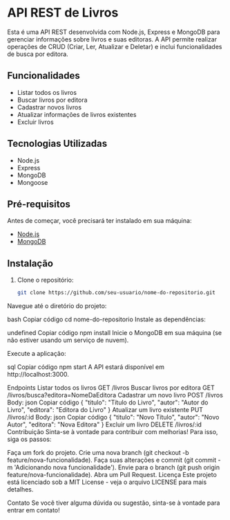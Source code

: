 # API REST de Livros

Esta é uma API REST desenvolvida com Node.js, Express e MongoDB para gerenciar informações sobre livros e suas editoras. A API permite realizar operações de CRUD (Criar, Ler, Atualizar e Deletar) e inclui funcionalidades de busca por editora.

## Funcionalidades

- Listar todos os livros
- Buscar livros por editora
- Cadastrar novos livros
- Atualizar informações de livros existentes
- Excluir livros

## Tecnologias Utilizadas

- Node.js
- Express
- MongoDB
- Mongoose

## Pré-requisitos

Antes de começar, você precisará ter instalado em sua máquina:

- [Node.js](https://nodejs.org/)
- [MongoDB](https://www.mongodb.com/try/download/community)

## Instalação

1. Clone o repositório:
   ```bash
   git clone https://github.com/seu-usuario/nome-do-repositorio.git
Navegue até o diretório do projeto:

bash
Copiar código
cd nome-do-repositorio
Instale as dependências:

undefined
Copiar código
npm install
Inicie o MongoDB em sua máquina (se não estiver usando um serviço de nuvem).

Execute a aplicação:

sql
Copiar código
npm start
A API estará disponível em http://localhost:3000.

Endpoints
Listar todos os livros
GET /livros
Buscar livros por editora
GET /livros/busca?editora=NomeDaEditora
Cadastrar um novo livro
POST /livros
Body:
json
Copiar código
{
  "titulo": "Título do Livro",
  "autor": "Autor do Livro",
  "editora": "Editora do Livro"
}
Atualizar um livro existente
PUT /livros/:id
Body:
json
Copiar código
{
  "titulo": "Novo Título",
  "autor": "Novo Autor",
  "editora": "Nova Editora"
}
Excluir um livro
DELETE /livros/:id
Contribuição
Sinta-se à vontade para contribuir com melhorias! Para isso, siga os passos:

Faça um fork do projeto.
Crie uma nova branch (git checkout -b feature/nova-funcionalidade).
Faça suas alterações e commit (git commit -m 'Adicionando nova funcionalidade').
Envie para o branch (git push origin feature/nova-funcionalidade).
Abra um Pull Request.
Licença
Este projeto está licenciado sob a MIT License - veja o arquivo LICENSE para mais detalhes.

Contato
Se você tiver alguma dúvida ou sugestão, sinta-se à vontade para entrar em contato!
